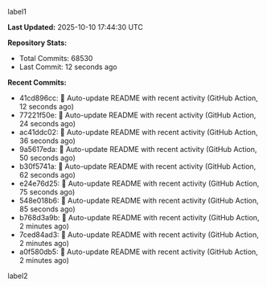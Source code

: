 
label1 
<!-- ACTIVITY_START -->
**Last Updated:** 2025-10-10 17:44:30 UTC

**Repository Stats:**
- Total Commits: 68530
- Last Commit: 12 seconds ago

**Recent Commits:**
- 41cd896cc: 🤖 Auto-update README with recent activity (GitHub Action, 12 seconds ago)
- 77221f50e: 🤖 Auto-update README with recent activity (GitHub Action, 24 seconds ago)
- ac41ddc02: 🤖 Auto-update README with recent activity (GitHub Action, 36 seconds ago)
- 9a5617eda: 🤖 Auto-update README with recent activity (GitHub Action, 50 seconds ago)
- b30f5741a: 🤖 Auto-update README with recent activity (GitHub Action, 62 seconds ago)
- e24e76d25: 🤖 Auto-update README with recent activity (GitHub Action, 75 seconds ago)
- 548e018b6: 🤖 Auto-update README with recent activity (GitHub Action, 85 seconds ago)
- b768d3a9b: 🤖 Auto-update README with recent activity (GitHub Action, 2 minutes ago)
- 7ced84ad3: 🤖 Auto-update README with recent activity (GitHub Action, 2 minutes ago)
- a0f580db5: 🤖 Auto-update README with recent activity (GitHub Action, 2 minutes ago)
<!-- ACTIVITY_END -->

label2
